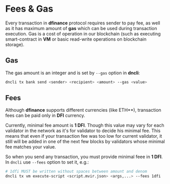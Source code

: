 # Fees & Gas

Every transaction in **dfinance** protocol requires sender to pay fee, as well as it has maximum amount of **gas** which can be used during transaction execution. Gas is a cost of operation in our blockchain (such as executing smart-contract in **VM** or basic read-write operations on blockchain storage).

## Gas

The gas amount is an integer and is set by `--gas` option in **dncli**:

```bash
dncli tx bank send <sender> <recipient> <amount> --gas <value>
```

## Fees

Although **dfinance** supports different currencies (like ETH**), transaction fees can be paid only in **DFI** currency.

Currently, minimal fee amount is **1 DFI**. Though this value may vary for each validator in the network as it's for validator to decide his minimal fee. This means that even if your transaction fee was too low for current validator, it still will be added in one of the next few blocks by validators whose minimal fee matches your value.

<!--
The minimum amount of fees by default is **1 DFI**, but this value could be configured by each validator in the network, which means each validator can have the different minimum amount of fee to include your transaction in a block.
-->

So when you send any transaction, you must provide minimal feee in **1 DFI**. In `dncli` use `--fees` option to set it, e.g.:

```bash
# 1dfi MUST be written without spaces between amount and denom
dncli tx vm execute-script <script.mvir.json> <args,...> --fees 1dfi
```

